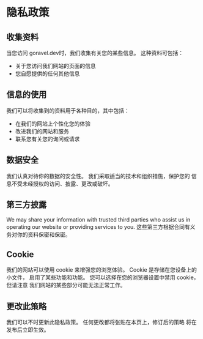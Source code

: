# 隐私政策

## 收集资料

当您访问 goravel.dev时，我们收集有关您的某些信息。 这种资料可包括：

- 关于您访问我们网站的页面的信息
- 您自愿提供的任何其他信息

## 信息的使用

我们可以将收集到的资料用于各种目的，其中包括：

- 在我们的网站上个性化您的体验
- 改进我们的网站和服务
- 联系您有关您的询问或请求

## 数据安全

我们认真对待你的数据的安全性。 我们采取适当的技术和组织措施，保护您的
信息不受未经授权的访问、披露、更改或破坏。

## 第三方披露

We may share your information with trusted third parties who assist us in operating our website or providing services to
you. 这些第三方根据合同有义务对你的资料保密和保密。

## Cookie

我们的网站可以使用 cookie 来增强您的浏览体验。 Cookie 是存储在您设备上的小文件，
启用了某些功能和功能。 您可以选择在您的浏览器设置中禁用 cookie，但请注意
我们网站的某些部分可能无法正常工作。

## 更改此策略

我们可以不时更新此隐私政策。 任何更改都将张贴在本页上，修订后的策略
将在发布后立即生效。
